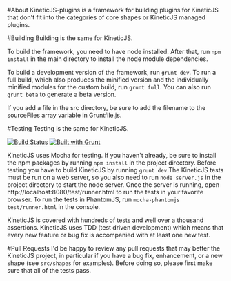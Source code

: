 #About
KineticJS-plugins is a framework for building plugins for KineticJS that don't fit into the categories of core shapes or KineticJS managed plugins.

#Building
Building is the same for KineticJS.

To build the framework, you need to have node installed. After that, run `npm install` in the main directory to install the node module dependencies.

To build a development version of the framework, run `grunt dev`. To run a full build, which also produces the minified version and the individually minified modules for the custom build, run `grunt full`.  You can also run `grunt beta` to generate a beta version.   

If you add a file in the src directory, be sure to add the filename to the sourceFiles array variable in Gruntfile.js.

#Testing
Testing is the same for KineticJS.

[![Build Status](https://travis-ci.org/binoculars/KineticJS-plugins.png?branch=master)](https://travis-ci.org/binoculars/KineticJS-plugins) [![Built with Grunt](https://cdn.gruntjs.com/builtwith.png)](http://gruntjs.com/)

KineticJS uses Mocha for testing.  If you haven't already, be sure to install the npm packages by running `npm install` in the project directory.  Before testing you have to build KineticJS by running `grunt dev`.The KineticJS tests must be run on a web server, so you also need to run `node server.js` in the project directory to start the node server.  Once the server is running, open http://localhost:8080/test/runner.html to run the tests in your favorite browser.  To run the tests in PhantomJS, run `mocha-phantomjs test/runner.html` in the console.

KineticJS is covered with hundreds of tests and well over a thousand assertions.  KineticJS uses TDD (test driven development) which means that every new feature or bug fix is accompanied with at least one new test. 

#Pull Requests
I'd be happy to review any pull requests that may better the KineticJS project, in particular if you have a bug fix, enhancement, or a new shape (see `src/shapes` for examples).  Before doing so, please first make sure that all of the tests pass.
